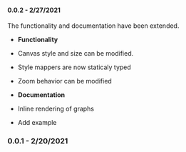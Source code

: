 #### 0.0.2 - 2/27/2021
The functionality and documentation have been extended.

* **Functionality** 
* Canvas style and size can be modified.
* Style mappers are now staticaly typed 
* Zoom behavior can be modified

* **Documentation** 
* Inline rendering of graphs
* Add example

### 0.0.1 - 2/20/2021